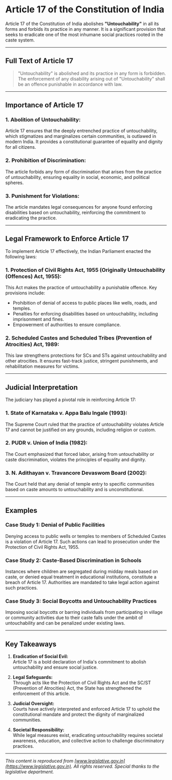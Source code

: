 # Article 17 of the Constitution of India

Article 17 of the Constitution of India abolishes **"Untouchability"** in all its forms and forbids its practice in any manner. It is a significant provision that seeks to eradicate one of the most inhumane social practices rooted in the caste system.

---

## Full Text of Article 17

> "Untouchability" is abolished and its practice in any form is forbidden. The enforcement of any disability arising out of "Untouchability" shall be an offence punishable in accordance with law.

---

## Importance of Article 17

### 1. **Abolition of Untouchability:**  
   Article 17 ensures that the deeply entrenched practice of untouchability, which stigmatizes and marginalizes certain communities, is outlawed in modern India. It provides a constitutional guarantee of equality and dignity for all citizens.

### 2. **Prohibition of Discrimination:**  
   The article forbids any form of discrimination that arises from the practice of untouchability, ensuring equality in social, economic, and political spheres.

### 3. **Punishment for Violations:**  
   The article mandates legal consequences for anyone found enforcing disabilities based on untouchability, reinforcing the commitment to eradicating the practice.

---

## Legal Framework to Enforce Article 17

To implement Article 17 effectively, the Indian Parliament enacted the following laws:

### **1. Protection of Civil Rights Act, 1955 (Originally Untouchability (Offences) Act, 1955):**  
   This Act makes the practice of untouchability a punishable offence. Key provisions include:  
   - Prohibition of denial of access to public places like wells, roads, and temples.  
   - Penalties for enforcing disabilities based on untouchability, including imprisonment and fines.  
   - Empowerment of authorities to ensure compliance.

### **2. Scheduled Castes and Scheduled Tribes (Prevention of Atrocities) Act, 1989:**  
   This law strengthens protections for SCs and STs against untouchability and other atrocities. It ensures fast-track justice, stringent punishments, and rehabilitation measures for victims.

---

## Judicial Interpretation

The judiciary has played a pivotal role in reinforcing Article 17:

### **1. State of Karnataka v. Appa Balu Ingale (1993):**  
   The Supreme Court ruled that the practice of untouchability violates Article 17 and cannot be justified on any grounds, including religion or custom.

### **2. PUDR v. Union of India (1982):**  
   The Court emphasized that forced labor, arising from untouchability or caste discrimination, violates the principles of equality and dignity.

### **3. N. Adithayan v. Travancore Devaswom Board (2002):**  
   The Court held that any denial of temple entry to specific communities based on caste amounts to untouchability and is unconstitutional.

---

## Examples

### Case Study 1: **Denial of Public Facilities**  
   Denying access to public wells or temples to members of Scheduled Castes is a violation of Article 17. Such actions can lead to prosecution under the Protection of Civil Rights Act, 1955.

### Case Study 2: **Caste-Based Discrimination in Schools**  
   Instances where children are segregated during midday meals based on caste, or denied equal treatment in educational institutions, constitute a breach of Article 17. Authorities are mandated to take legal action against such practices.

### Case Study 3: **Social Boycotts and Untouchability Practices**  
   Imposing social boycotts or barring individuals from participating in village or community activities due to their caste falls under the ambit of untouchability and can be penalized under existing laws.

---

## Key Takeaways

1. **Eradication of Social Evil:**  
   Article 17 is a bold declaration of India's commitment to abolish untouchability and ensure social justice.

2. **Legal Safeguards:**  
   Through acts like the Protection of Civil Rights Act and the SC/ST (Prevention of Atrocities) Act, the State has strengthened the enforcement of this article.

3. **Judicial Oversight:**  
   Courts have actively interpreted and enforced Article 17 to uphold the constitutional mandate and protect the dignity of marginalized communities.

4. **Societal Responsibility:**  
   While legal measures exist, eradicating untouchability requires societal awareness, education, and collective action to challenge discriminatory practices.

---

*This content is reproduced from [www.legislative.gov.in](https://www.legislative.gov.in). All rights reserved. Special thanks to the legislative department.*
